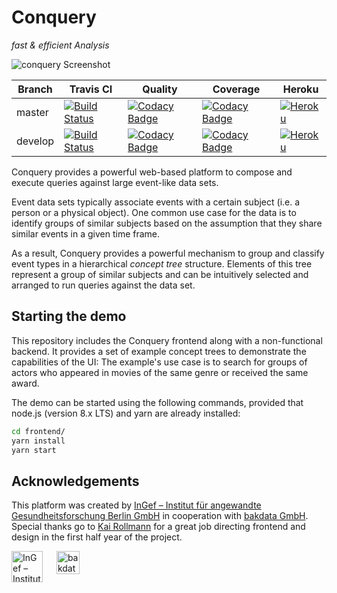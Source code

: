 # Conquery
*fast & efficient Analysis*

![conquery Screenshot](images/screenshot.png)

Branch | Travis CI  | Quality | Coverage | Heroku
------ | ---------- | ------- | -------- | ------
master  | [![Build Status](https://travis-ci.org/bakdata/conquery.svg?branch=master)](https://travis-ci.org/bakdata/conquery) | [![Codacy Badge](https://api.codacy.com/project/badge/Grade/ec39f307f9e149b185378061cd9b7a5d?branch=master)](https://www.codacy.com/app/bakdata/conquery) | [![Codacy Badge](https://api.codacy.com/project/badge/Coverage/ec39f307f9e149b185378061cd9b7a5d?branch=master)](https://www.codacy.com/app/bakdata/conquery) | [![Heroku](https://heroku-badge.herokuapp.com/?app=conquery&svg=1)](https://conquery.herokuapp.com/) | 
develop  | [![Build Status](https://travis-ci.org/bakdata/conquery.svg?branch=develop)](https://travis-ci.org/bakdata/conquery) | [![Codacy Badge](https://api.codacy.com/project/badge/Grade/ec39f307f9e149b185378061cd9b7a5d?branch=develop)](https://www.codacy.com/app/bakdata/conquery) | [![Codacy Badge](https://api.codacy.com/project/badge/Coverage/ec39f307f9e149b185378061cd9b7a5d?branch=develop)](https://www.codacy.com/app/bakdata/conquery) | [![Heroku](https://heroku-badge.herokuapp.com/?app=conquery-dev&svg=1)](https://conquery-dev.herokuapp.com/) |

Conquery provides a powerful web-based platform to compose and execute queries against large event-like data sets.

Event data sets typically associate events with a certain subject (i.e. a person or a physical object). One common use case for the data is to identify groups of similar subjects based on the assumption that they share similar events in a given time frame.

As a result, Conquery provides a powerful mechanism to group and classify event types in a hierarchical *concept tree* structure. Elements of this tree represent a group of similar subjects and can be intuitively selected and arranged to run queries against the data set.

## Starting the demo

This repository includes the Conquery frontend along with a non-functional backend. It provides a set of example concept trees to demonstrate the capabilities of the UI: The example's use case is to search for groups of actors who appeared in movies of the same genre or received the same award.

The demo can be started using the following commands, provided that node.js (version 8.x LTS) and yarn are already installed:

```sh
cd frontend/
yarn install
yarn start
```

## Acknowledgements

This platform was created by [InGef – Institut für angewandte Gesundheitsforschung Berlin GmbH](http://www.ingef.de/) in cooperation with [bakdata GmbH](http://www.bakdata.com). Special thanks go to [Kai Rollmann](https://kairollmann.de/) for a great job directing frontend and design in the first half year of the project.

[<img alt="InGef – Institut für angewandte Gesundheitsforschung Berlin GmbH" src="images/ingef_logo.svg" height=50 align="top">](http://www.ingef.de/)
&emsp;
[<img alt="bakdata GmbH" src="images/bakdata_logo.svg" height=37 align="top">](http://www.bakdata.com)
 
